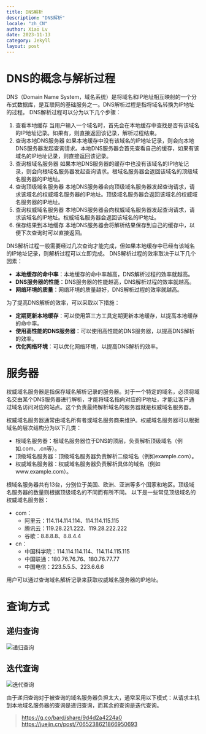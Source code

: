 ```yaml
---
title: DNS解析
description: "DNS解析"
locale: "zh_CN"
author: Xiao Lv
date: 2023-11-13
category: Jekyll
layout: post
---
```

# DNS的概念与解析过程
DNS（Domain Name System，域名系统）是将域名和IP地址相互映射的一个分布式数据库，是互联网的基础服务之一。DNS解析过程是指将域名转换为IP地址的过程。
DNS解析过程可以分为以下几个步骤：
1. 查看本地缓存
当用户输入一个域名时，首先会在本地缓存中查找是否有该域名的IP地址记录。如果有，则直接返回该记录，解析过程结束。
2. 查询本地DNS服务器
如果本地缓存中没有该域名的IP地址记录，则会向本地DNS服务器发起查询请求。本地DNS服务器会首先查看自己的缓存，如果有该域名的IP地址记录，则直接返回该记录。
3. 查询根域名服务器
如果本地DNS服务器的缓存中也没有该域名的IP地址记录，则会向根域名服务器发起查询请求。根域名服务器会返回该域名的顶级域名服务器的IP地址。
4. 查询顶级域名服务器
本地DNS服务器会向顶级域名服务器发起查询请求，请求该域名的权威域名服务器的IP地址。顶级域名服务器会返回该域名的权威域名服务器的IP地址。
5. 查询权威域名服务器
本地DNS服务器会向权威域名服务器发起查询请求，请求该域名的IP地址。权威域名服务器会返回该域名的IP地址。
6. 保存结果到本地缓存
本地DNS服务器会将解析结果保存到自己的缓存中，以便下次查询时可以直接返回。

DNS解析过程一般需要经过几次查询才能完成，但如果本地缓存中已经有该域名的IP地址记录，则解析过程可以立即完成。
DNS解析过程的效率取决于以下几个因素：
- **本地缓存的命中率**：本地缓存的命中率越高，DNS解析过程的效率就越高。
- **DNS服务器的性能**：DNS服务器的性能越高，DNS解析过程的效率就越高。
- **网络环境的质量**：网络环境的质量越好，DNS解析过程的效率就越高。

为了提高DNS解析的效率，可以采取以下措施：
- **定期更新本地缓存**：可以使用第三方工具定期更新本地缓存，以提高本地缓存的命中率。
- **使用高性能的DNS服务器**：可以使用高性能的DNS服务器，以提高DNS解析的效率。
- **优化网络环境**：可以优化网络环境，以提高DNS解析的效率。
# 服务器
权威域名服务器是指保存域名解析记录的服务器。对于一个特定的域名，必须将域名交由某个DNS服务器进行解析，才能将域名指向对应的IP地址，才能让客户通过域名访问对应的站点。这个负责最终解析域名的服务器就是权威域名服务器。<p>
权威域名服务器通常由域名所有者或域名服务商来维护。权威域名服务器可以根据域名的层次结构分为以下几类：
- 根域名服务器：根域名服务器位于DNS的顶层，负责解析顶级域名（例如.com、.cn等）。
- 顶级域名服务器：顶级域名服务器负责解析二级域名（例如example.com）。
- 权威域名服务器：权威域名服务器负责解析具体的域名（例如www.example.com）。

根域名服务器共有13台，分别位于美国、欧洲、亚洲等多个国家和地区。顶级域名服务器的数量则根据顶级域名的不同而有所不同。
以下是一些常见顶级域名的权威域名服务器：
- com： 
  - 阿里云：114.114.114.114、114.114.115.115
  - 腾讯云：119.28.221.222、119.28.222.222
  - 谷歌：8.8.8.8、8.8.4.4
- cn： 
  - 中国科学院：114.114.114.114、114.114.115.115
  - 中国联通：180.76.76.76、180.76.77.77
  - 中国电信：223.5.5.5、223.6.6.6
  
用户可以通过查询域名解析记录来获取权威域名服务器的IP地址。
# 查询方式
## 递归查询
![递归查询](https://cdn.nlark.com/yuque/0/2023/png/32683951/1699720873673-adf4bb64-bf74-4ae2-8bfe-daba452220e4.png?x-oss-process=image%2Fresize%2Cw_1006%2Climit_0)
## 迭代查询
![迭代查询](https://cdn.nlark.com/yuque/0/2023/png/32683951/1699720937065-0d82998b-69d0-45e0-89eb-1a71a9fff7fc.png?x-oss-process=image%2Fresize%2Cw_1013%2Climit_0)

由于递归查询对于被查询的域名服务器负担太大，通常采用以下模式：从请求主机到本地域名服务器的查询是递归查询，而其余的查询是迭代查询。

>https://g.co/bard/share/9d4d2a4224a0
https://juejin.cn/post/7065238621866950693
